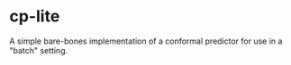 # cp-lite
A simple bare-bones implementation of a conformal predictor for use in a "batch" setting.
